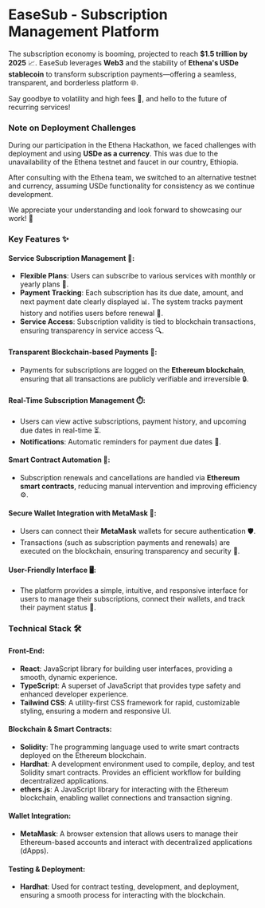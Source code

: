 # EaseSub - Subscription Management Platform

The subscription economy is booming, projected to reach **$1.5 trillion by 2025** 📈. EaseSub leverages **Web3** and the stability of **Ethena's USDe stablecoin** to transform subscription payments—offering a seamless, transparent, and borderless platform 🌐.  

Say goodbye to volatility and high fees 🙌, and hello to the future of recurring services!

### Note on Deployment Challenges

During our participation in the Ethena Hackathon, we faced challenges with deployment and using **USDe as a currency**. This was due to the unavailability of the Ethena testnet and faucet in our country, Ethiopia.  

After consulting with the Ethena team, we switched to an alternative testnet and currency, assuming USDe functionality for consistency as we continue development. 

We appreciate your understanding and look forward to showcasing our work! 🚀  


### Key Features ✨

#### Service Subscription Management 📅:
- **Flexible Plans**: Users can subscribe to various services with monthly or yearly plans 🔄.
- **Payment Tracking**: Each subscription has its due date, amount, and next payment date clearly displayed 📊. The system tracks payment history and notifies users before renewal 🔔.
- **Service Access**: Subscription validity is tied to blockchain transactions, ensuring transparency in service access 🔍.

#### Transparent Blockchain-based Payments 🔗:
- Payments for subscriptions are logged on the **Ethereum blockchain**, ensuring that all transactions are publicly verifiable and irreversible 🔒.

#### Real-Time Subscription Management ⏱️:
- Users can view active subscriptions, payment history, and upcoming due dates in real-time ⏳.
- **Notifications**: Automatic reminders for payment due dates 🔔.

#### Smart Contract Automation 🤖:
- Subscription renewals and cancellations are handled via **Ethereum smart contracts**, reducing manual intervention and improving efficiency ⚙️.

#### Secure Wallet Integration with MetaMask 🔐:
- Users can connect their **MetaMask** wallets for secure authentication 🛡️.
- Transactions (such as subscription payments and renewals) are executed on the blockchain, ensuring transparency and security 🔑.

#### User-Friendly Interface 🖥️:
- The platform provides a simple, intuitive, and responsive interface for users to manage their subscriptions, connect their wallets, and track their payment status 📲.


### Technical Stack 🛠️

#### Front-End:
- **React**: JavaScript library for building user interfaces, providing a smooth, dynamic experience.
- **TypeScript**: A superset of JavaScript that provides type safety and enhanced developer experience.
- **Tailwind CSS**: A utility-first CSS framework for rapid, customizable styling, ensuring a modern and responsive UI.

#### Blockchain & Smart Contracts:
- **Solidity**: The programming language used to write smart contracts deployed on the Ethereum blockchain.
- **Hardhat**: A development environment used to compile, deploy, and test Solidity smart contracts. Provides an efficient workflow for building decentralized applications.
- **ethers.js**: A JavaScript library for interacting with the Ethereum blockchain, enabling wallet connections and transaction signing.

#### Wallet Integration:
- **MetaMask**: A browser extension that allows users to manage their Ethereum-based accounts and interact with decentralized applications (dApps).

#### Testing & Deployment:
- **Hardhat**: Used for contract testing, development, and deployment, ensuring a smooth process for interacting with the blockchain.





